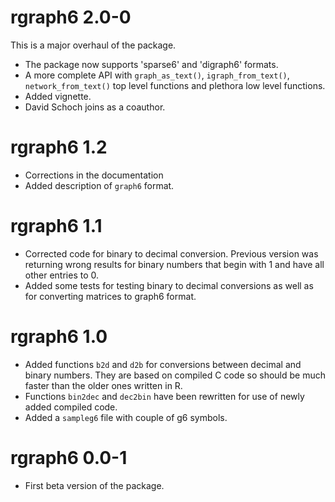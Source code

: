 # rgraph6 2.0-0

This is a major overhaul of the package.

- The package now supports 'sparse6' and 'digraph6' formats.
- A more complete API with `graph_as_text()`, `igraph_from_text()`, `network_from_text()` top level functions and plethora low level functions.
- Added vignette.
- David Schoch joins as a coauthor.


# rgraph6 1.2

- Corrections in the documentation
- Added description of `graph6` format.


# rgraph6 1.1

- Corrected code for binary to decimal conversion. Previous version was returning wrong results for binary numbers that begin with 1 and have all other entries to 0.
- Added some tests for testing binary to decimal conversions as well as for converting matrices to graph6 format.


# rgraph6 1.0

- Added functions `b2d` and `d2b` for conversions between decimal and binary numbers. They are based on compiled C code so should be much faster than the older ones written in R.
- Functions `bin2dec` and `dec2bin` have been rewritten for use of newly added compiled code.
- Added a `sampleg6` file with couple of g6 symbols.


# rgraph6 0.0-1

- First beta version of the package.
